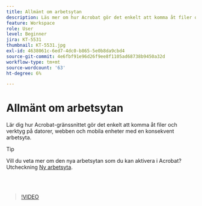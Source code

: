 ```yaml
---
title: Allmänt om arbetsytan
description: Läs mer om hur Acrobat gör det enkelt att komma åt filer och verktyg på datorer, webben och mobiler
feature: Workspace
role: User
level: Beginner
jira: KT-5531
thumbnail: KT-5531.jpg
exl-id: 4638061c-6ed7-4dc0-b865-5e0b8da9cbd4
source-git-commit: 4e6fbf91e96d26f9ee8f1105ad68738b9450a32d
workflow-type: tm+mt
source-wordcount: '63'
ht-degree: 6%

---
```


# Allmänt om arbetsytan

Lär dig hur Acrobat-gränssnittet gör det enkelt att komma åt filer och verktyg på datorer, webben och mobila enheter med en konsekvent arbetsyta.

>[!TIP]
>
>Vill du veta mer om den nya arbetsytan som du kan aktivera i Acrobat? Utcheckning [Ny arbetsyta](new-workspace.md).

<br> 

>[!VIDEO](https://video.tv.adobe.com/v/337971?quality=12&learn=on&hidetitle=true)
